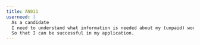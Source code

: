 ```yaml
---
title: AN011
userneed: |
  As a candidate
  I need to understand what information is needed about my (unpaid) work history
  So that I can be successful in my application.
---
```

